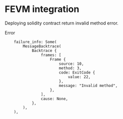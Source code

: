 # FEVM integration

Deploying solidity contract return invalid method error.

Error 
```
    failure_info: Some(
        MessageBacktrace(
            Backtrace {
                frames: [
                    Frame {
                        source: 10,
                        method: 3,
                        code: ExitCode {
                            value: 22,
                        },
                        message: "Invalid method",
                    },
                ],
                cause: None,
            },
        ),
    ),


```
